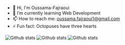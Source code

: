 - 👋 Hi, I'm Oussama-Fajraoui 
- 🌱 I’m currently learning Web Development
- 📫 How to reach me: oussama.fajraoui1@gmail.com
- ⚡ Fun fact: Octopuses have three hearts

![Github stats](https://github-readme-stats.vercel.app/api?username=Oussama-Fajraoui&count_private=true&show_icons=true&theme=radical)
![Github stats](https://github-readme-stats.vercel.app/api/top-langs/?username=Oussama-Fajraoui&show_icons=true&theme=radical)
![Github stats](https://github-readme-stats.vercel.app/api?username=Oussama-Fajraoui&count_private=true&show_icons=true&theme=radical)
